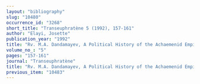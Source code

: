 ```yaml
---
layout: "bibliography"
slug: "10480"
occurrence_id: "3268"
short_title: "Transeuphratène 5 (1992), 157-161"
author: "Elayi, Josette"
publication_year: "1992"
title: "Rv. M.A. Dandamayev, A Political History of the Achaemenid Empire (Leiden 1989)"
volume_no_: "5"
pages: "157-161"
journal: "Transeuphratène"
title: "Rv. M.A. Dandamayev, A Political History of the Achaemenid Empire (Leiden 1989)"
previous_item: "10483"
---
```

